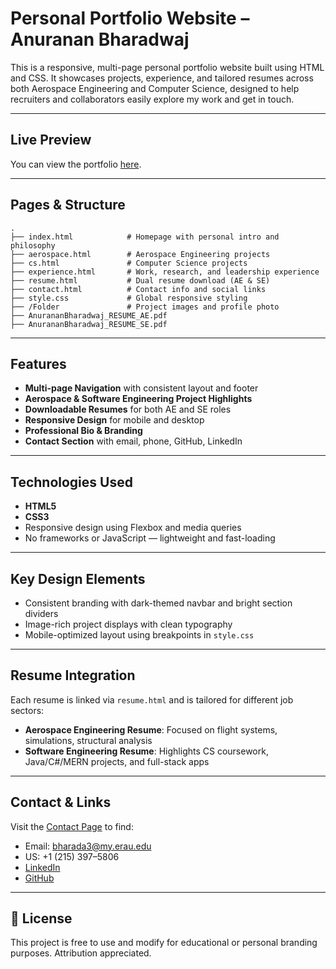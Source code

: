 # Personal Portfolio Website – Anuranan Bharadwaj

This is a responsive, multi-page personal portfolio website built using HTML and CSS. It showcases projects, experience, and tailored resumes across both Aerospace Engineering and Computer Science, designed to help recruiters and collaborators easily explore my work and get in touch.

---

## Live Preview

You can view the portfolio [here](https://anuranan.info/).

---

## Pages & Structure

```
.
├── index.html            # Homepage with personal intro and philosophy
├── aerospace.html        # Aerospace Engineering projects
├── cs.html               # Computer Science projects
├── experience.html       # Work, research, and leadership experience
├── resume.html           # Dual resume download (AE & SE)
├── contact.html          # Contact info and social links
├── style.css             # Global responsive styling
├── /Folder               # Project images and profile photo
├── AnurananBharadwaj_RESUME_AE.pdf
├── AnurananBharadwaj_RESUME_SE.pdf
```

---

## Features

- **Multi-page Navigation** with consistent layout and footer
- **Aerospace & Software Engineering Project Highlights**
- **Downloadable Resumes** for both AE and SE roles
- **Responsive Design** for mobile and desktop
- **Professional Bio & Branding**
- **Contact Section** with email, phone, GitHub, LinkedIn

---

## Technologies Used

- **HTML5**
- **CSS3**
- Responsive design using Flexbox and media queries
- No frameworks or JavaScript — lightweight and fast-loading

---

## Key Design Elements

- Consistent branding with dark-themed navbar and bright section dividers
- Image-rich project displays with clean typography
- Mobile-optimized layout using breakpoints in `style.css`

---

## Resume Integration

Each resume is linked via `resume.html` and is tailored for different job sectors:
- **Aerospace Engineering Resume**: Focused on flight systems, simulations, structural analysis
- **Software Engineering Resume**: Highlights CS coursework, Java/C#/MERN projects, and full-stack apps

---

## Contact & Links

Visit the [Contact Page](contact.html) to find:
- Email: [bharada3@my.erau.edu](mailto:bharada3@my.erau.edu)
- US: +1 (215) 397–5806
- [LinkedIn](https://linkedin.com/in/anuranan-bharadwaj)
- [GitHub](https://github.com/anuranan10)

---

## 📝 License

This project is free to use and modify for educational or personal branding purposes. Attribution appreciated.
